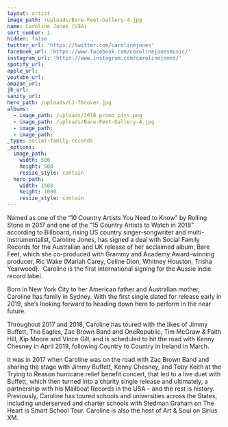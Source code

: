 ```yaml
---
layout: artist
image_path: /uploads/Bare-Feet-Gallery-4.jpg
name: Caroline Jones (USA)
sort_number: 1
hidden: false
twitter_url: 'https://twitter.com/carolinejones'
facebook_url: 'https://www.facebook.com/carolinejonesmusic/'
instagram_url: 'https://www.instagram.com/carolinejones/'
spotify_url:
apple_url:
youtube_url:
amazon_url:
jb_url:
sanity_url:
hero_path: /uploads/CJ-fbcover.jpg
albums:
  - image_path: /uploads/2018 promo pics.png
  - image_path: /uploads/Bare-Feet-Gallery-4.jpg
  - image_path:
  - image_path:
_type: social-family-records
_options:
  image_path:
    width: 500
    height: 500
    resize_style: contain
  hero_path:
    width: 1500
    height: 1000
    resize_style: contain
---
```


Named as one of the “10 Country Artists You Need to Know” by Rolling Stone in 2017 and one of the “15 Country Artists to Watch in 2018” according to Billboard, rising US country singer-songwriter and multi-instrumentalist, Caroline Jones, has signed a deal with Social Family Records for the Australian and UK release of her acclaimed album, Bare Feet, which she co-produced with Grammy and Academy Award-winning producer, Ric Wake (Mariah Carey, Celine Dion, Whitney Houston, Trisha Yearwood).  Caroline is the first international signing for the Aussie indie record label.

Born in New York City to her American father and Australian mother, Caroline has family in Sydney. With the first single slated for release early in 2019, she’s looking forward to heading down here to perform in the near future.

Throughout 2017 and 2018, Caroline has toured with the likes of Jimmy Buffett, The Eagles, Zac Brown Band and OneRepublic, Tim McGraw & Faith Hill, Kip Moore and Vince Gill, and is scheduled to hit the road with Kenny Chesney in April 2019, following Country to Country in Ireland in March.

It was in 2017 when Caroline was on the road with Zac Brown Band and sharing the stage with Jimmy Buffett, Kenny Chesney, and Toby Keith at the Trying to Reason hurricane relief benefit concert, that led to a live duet with Buffett, which then turned into a charity single release and ultimately, a partnership with his Mailboat Records in the USA – and the rest is history.  Previously, Caroline has toured schools and universities across the States, including underserved and charter schools with Stedman Graham on The Heart is Smart School Tour. Caroline is also the host of Art & Soul on Sirius XM.